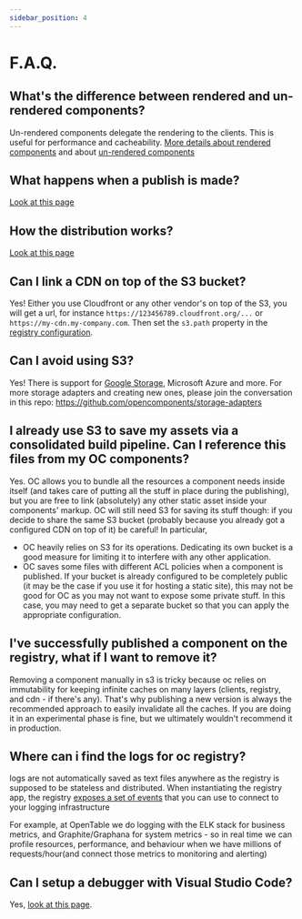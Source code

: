 ```yaml
---
sidebar_position: 4
---
```


# F.A.Q.

## What's the difference between rendered and un-rendered components?

Un-rendered components delegate the rendering to the clients. This is useful for performance and cacheability.
[More details about rendered components](architecture-overview#consuming-rendered-components) and about [un-rendered components](architecture-overview#consuming-un-rendered-components)

## What happens when a publish is made?

[Look at this page](architecture-overview#what-happens-when-a-publish-is-made)

## How the distribution works?

[Look at this page](architecture-overview#how-distribution-works)

## Can I link a CDN on top of the S3 bucket?

Yes! Either you use Cloudfront or any other vendor's on top of the S3, you will get a url, for instance `https://123456789.cloudfront.org/...` or `https://my-cdn.my-company.com`. Then set the `s3.path` property in the [registry configuration](/docs/registry/registry-configuration#registry-configuration).

## Can I avoid using S3?

Yes! There is support for [Google Storage](../registry/registry-using-google-storage), Microsoft Azure and more. For more storage adapters and creating new ones, please join the conversation in this repo: https://github.com/opencomponents/storage-adapters

## I already use S3 to save my assets via a consolidated build pipeline. Can I reference this files from my OC components?

Yes. OC allows you to bundle all the resources a component needs inside itself (and takes care of putting all the stuff in place during the publishing), but you are free to link (absolutely) any other static asset inside your components' markup. OC will still need S3 for saving its stuff though: if you decide to share the same S3 bucket (probably because you already got a configured CDN on top of it) be careful! In particular,

- OC heavily relies on S3 for its operations. Dedicating its own bucket is a good measure for limiting it to interfere with any other application.
- OC saves some files with different ACL policies when a component is published. If your bucket is already configured to be completely public (it may be the case if you use it for hosting a static site), this may not be good for OC as you may not want to expose some private stuff. In this case, you may need to get a separate bucket so that you can apply the appropriate configuration.

## I've successfully published a component on the registry, what if I want to remove it?

Removing a component manually in s3 is tricky because oc relies on immutability for keeping infinite caches on many layers (clients, registry, and cdn - if there's any). That's why publishing a new version is always the recommended approach to easily invalidate all the caches. If you are doing it in an experimental phase is fine, but we ultimately wouldn't recommend it in production.

## Where can i find the logs for oc registry?

logs are not automatically saved as text files anywhere as the registry is supposed to be stateless and distributed. When instantiating the registry app, the registry [exposes a set of events](../registry/registry-configuration#registryoneventname-callback) that you can use to connect to your logging infrastructure

For example, at OpenTable we do logging with the ELK stack for business metrics, and Graphite/Graphana for system metrics - so in real time we can profile resources, performance, and behaviour when we have millions of requests/hour(and connect those metrics to monitoring and alerting)

## Can I setup a debugger with Visual Studio Code?

Yes, [look at this page](debugging).
